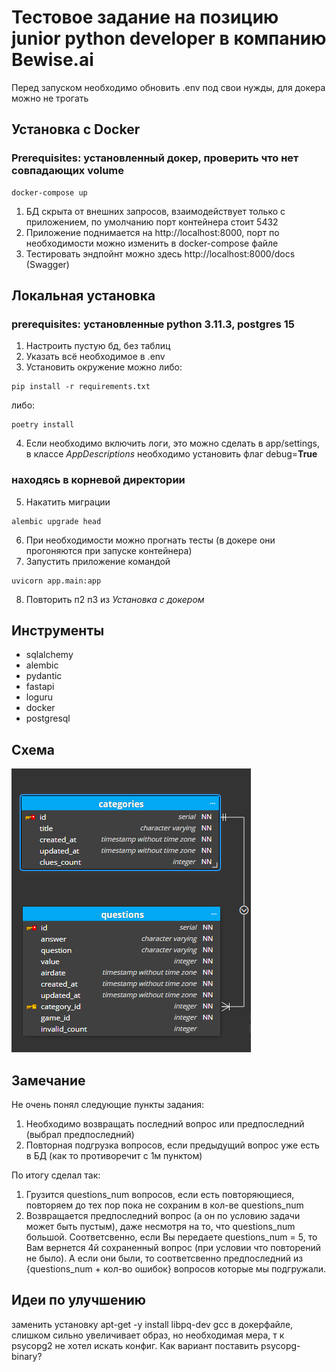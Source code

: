 # Тестовое задание на позицию junior python developer в компанию Bewise.ai

Перед запуском необходимо обновить .env под свои нужды, для докера можно не трогать

## Установка с Docker

### Prerequisites: установленный докер, проверить что нет совпадающих volume

```commandline
docker-compose up
```

1) БД скрыта от внешних запросов, взаимодействует только с приложением, по умолчанию порт контейнера стоит 5432
2) Приложение поднимается на http://localhost:8000, порт по необходимости можно изменить в docker-compose файле
3) Тестировать эндпойнт можно здесь http://localhost:8000/docs (Swagger)

## Локальная установка
### prerequisites: установленные python 3.11.3, postgres 15
1) Настроить пустую бд, без таблиц
2) Указать всё необходимоe в .env
3) Установить окружение можно либо:
```commandline
pip install -r requirements.txt
```
либо:
```commandline
poetry install
```
4) Если необходимо включить логи, это можно сделать в app/settings, в классе *AppDescriptions* необходимо установить флаг
debug=**True**
### находясь в корневой директории
5) Накатить миграции
```commandline
alembic upgrade head
```
6) При необходимости можно прогнать тесты (в докере они прогоняются при запуске контейнера)
7) Запустить приложение командой
```commandline
uvicorn app.main:app
```
8) Повторить п2 п3 из *Установка с докером*

## Инструменты
- sqlalchemy
- alembic
- pydantic
- fastapi
- loguru
- docker
- postgresql

## Схема

![alt text](https://github.com/LeonKilgoreTrout/tt_bewise/blob/main/static/tables.png)

## Замечание

Не очень понял следующие пункты задания:
1) Необходимо возвращать последний вопрос или предпоследний (выбрал предпоследний)
2) Повторная подгрузка вопросов, если предыдущий вопрос уже есть в БД (как то противоречит с 1м пунктом)

По итогу сделал так:
1) Грузится questions_num вопросов, если есть повторяющиеся, повторяем до тех пор пока не сохраним в кол-ве
questions_num
2) Возвращается предпоследний вопрос (а он по условию задачи может быть пустым), даже несмотря на то, 
что questions_num большой. Соответсвенно, если Вы передаете questions_num = 5, то Вам вернется 
4й сохраненный вопрос (при условии что повторений не было). А если они были, то соответсвенно
предпоследний из {questions_num + кол-во ошибок} вопросов которые мы подгружали.

## Идеи по улучшению
заменить установку apt-get -y install libpq-dev gcc
в докерфайле, слишком сильно увеличивает образ, но необходимая мера,
т к psycopg2 не хотел искать конфиг. Как вариант поставить psycopg-binary? 